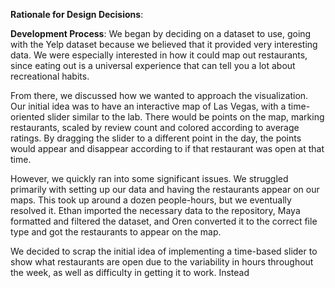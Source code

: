 **Rationale for Design Decisions**:

**Development Process**:
We began by deciding on a dataset to use, going with the Yelp dataset because we believed that it provided very interesting data. We were especially interested in how it could map out restaurants, since eating out is a universal experience that can tell you a lot about recreational habits.

From there, we discussed how we wanted to approach the visualization. Our initial idea was to have an interactive map of Las Vegas, with a time-oriented slider similar to the lab. There would be points on the map, marking restaurants, scaled by review count and colored according to average ratings. By dragging the slider to a different point in the day, the points would appear and disappear according to if that restaurant was open at that time.

However, we quickly ran into some significant issues. We struggled primarily with setting up our data and having the restaurants appear on our maps. This took up around a dozen people-hours, but we eventually resolved it. Ethan imported the necessary data to the repository, Maya formatted and filtered the dataset, and Oren converted it to the correct file type and got the restaurants to appear on the map.

We decided to scrap the initial idea of implementing a time-based slider to show what restaurants are open due to the variability in hours throughout the week, as well as difficulty in getting it to work. Instead
